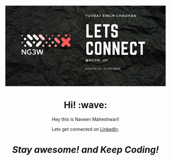 [![Social banner for ng3w](https://github.com/ng3w-uv/myportfolio/blob/main/Keep%20Coding.png)](https://ng3w.tech)
<h1 align='center'> Hi! :wave:</h1>
<p align='center'>
Hey this is Naveen Maheshwari!
</p>
<p align='center'>Lets get connected on <a href="https://www.linkedin.com/in/naveen-maheshwari-020bb6206/" target="__blank" rel="noopener noreferrer">LinkedIn</a>.</p>

<h1 align='center'><i>Stay awesome! and Keep Coding!</i></h1>
